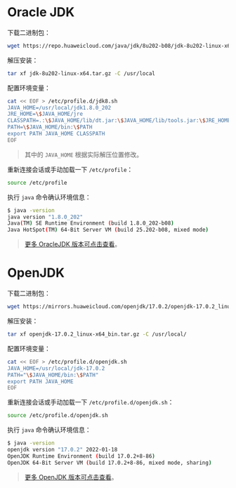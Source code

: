 # Oracle JDK

下载二进制包：
```bash
wget https://repo.huaweicloud.com/java/jdk/8u202-b08/jdk-8u202-linux-x64.tar.gz
```
解压安装：
```bash
tar xf jdk-8u202-linux-x64.tar.gz -C /usr/local
```
配置环境变量：
```bash
cat << EOF > /etc/profile.d/jdk8.sh
JAVA_HOME=/usr/local/jdk1.8.0_202
JRE_HOME=\$JAVA_HOME/jre
CLASSPATH=.:\$JAVA_HOME/lib/dt.jar:\$JAVA_HOME/lib/tools.jar:\$JRE_HOME/lib
PATH=\$JAVA_HOME/bin:\$PATH
export PATH JAVA_HOME CLASSPATH
EOF
```
> 其中的 `JAVA_HOME` 根据实际解压位置修改。

重新连接会话或手动加载一下 `/etc/profile`：
```bash
source /etc/profile
```
执行 `java` 命令确认环境信息：
```bash
$ java -version 
java version "1.8.0_202"
Java(TM) SE Runtime Environment (build 1.8.0_202-b08)
Java HotSpot(TM) 64-Bit Server VM (build 25.202-b08, mixed mode)
```

> [更多 OracleJDK 版本可点击查看](https://repo.huaweicloud.com/java/jdk/)。

# OpenJDK

下载二进制包：
```bash
wget https://mirrors.huaweicloud.com/openjdk/17.0.2/openjdk-17.0.2_linux-x64_bin.tar.gz
```

解压安装：
```bash
tar xf openjdk-17.0.2_linux-x64_bin.tar.gz -C /usr/local/
```

配置环境变量：
```bash
cat << EOF > /etc/profile.d/openjdk.sh
JAVA_HOME=/usr/local/jdk-17.0.2
PATH="\$JAVA_HOME/bin:\$PATH"
export PATH JAVA_HOME
EOF
```

重新连接会话或手动加载一下 `/etc/profile.d/openjdk.sh`：
```bash
source /etc/profile.d/openjdk.sh
```

执行 `java` 命令确认环境信息：
```bash
$ java -version 
openjdk version "17.0.2" 2022-01-18
OpenJDK Runtime Environment (build 17.0.2+8-86)
OpenJDK 64-Bit Server VM (build 17.0.2+8-86, mixed mode, sharing)
```

> [更多 OpenJDK 版本可点击查看](https://mirrors.huaweicloud.com/openjdk/)。
